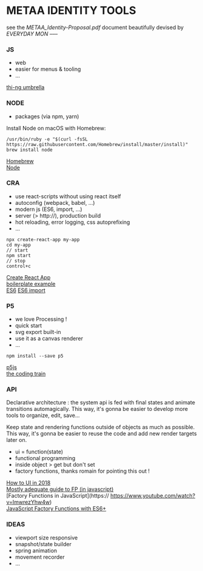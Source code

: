 
# METAA IDENTITY TOOLS

see the *METAA_Identity-Proposal.pdf* document beautifully devised by *EVERYDAY MON –––*

### JS

* web
* easier for menus & tooling
* ...

[thi-ng umbrella](https://github.com/thi-ng/umbrella/tree/master/examples)  

### NODE

* packages (via npm, yarn)

Install Node on macOS with Homebrew:
```
/usr/bin/ruby -e "$(curl -fsSL https://raw.githubusercontent.com/Homebrew/install/master/install)"
brew install node
```

[Homebrew](https://brew.sh/)  
[Node](https://nodejs.org/en/)  

### CRA

* use react-scripts without using react itself
* autoconfig (webpack, babel, ...)
* modern js (ES6, import, ...)
* server (> http://), production build
* hot reloading, error logging, css autoprefixing
* ...

```
npx create-react-app my-app
cd my-app
// start
npm start
// stop
control+c
```

[Create React App](https://facebook.github.io/create-react-app/docs/getting-started)  
[boilerplate example](https://github.com/woudsma/p5js-es6-boilerplate)  
[ES6](https://exploringjs.com/es6/)
[ES6 import](https://developer.mozilla.org/en-US/docs/Glossary/Tree_shaking)  

### P5

* we love Processing !
* quick start
* svg export built-in
* use it as a canvas renderer
* ...

```
npm install --save p5
```

[p5js](https://p5js.org/reference/)  
[the coding train](https://www.youtube.com/user/shiffman/videos)  

### API

Declarative architecture : the system api is fed with final states and animate transitions automagically. This way, it's gonna be easier to develop more tools to organize, edit, save...

Keep state and rendering functions outside of objects as much as possible. This way, it's gonna be easier to reuse the code and add new render targets later on.

* ui = function(state)
* functional programming
* inside object > get but don't set
* factory functions, thanks romain for pointing this out !

[How to UI in 2018](https://medium.com/@thi.ng/how-to-ui-in-2018-ac2ae02acdf3)  
[Mostly adequate guide to FP (in javascript)](https://github.com/MostlyAdequate/mostly-adequate-guide)  
[Factory Functions in JavaScript](https:// https://www.youtube.com/watch?v=ImwrezYhw4w)  
[JavaScript Factory Functions with ES6+](https://medium.com/javascript-scene/javascript-factory-functions-with-es6-4d224591a8b1)  

### IDEAS

* viewport size responsive
* snapshot/state builder
* spring animation
* movement recorder
* ...
